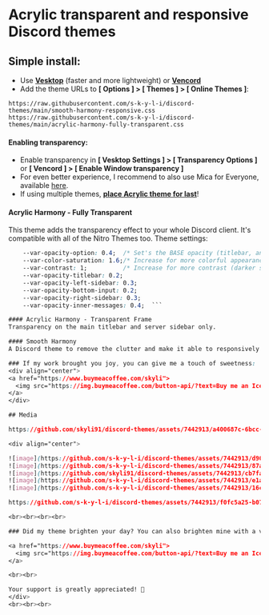 

# Acrylic transparent and responsive Discord themes 

## Simple install:

- Use [**Vesktop**](https://github.com/Vencord/Vesktop/releases) (faster and more lightweight) or [**Vencord**](https://vencord.dev/download/)
- Add the theme URLs to **[ Options ] > [ Themes ] > [ Online Themes ]**:

```
https://raw.githubusercontent.com/s-k-y-l-i/discord-themes/main/smooth-harmony-responsive.css
https://raw.githubusercontent.com/s-k-y-l-i/discord-themes/main/acrylic-harmony-fully-transparent.css
```
#### Enabling transparency:
 - Enable transparency in **[ Vesktop Settings ] > [ Transparency Options ]** <br>
   or **[ Vencord ] > [ Enable Window transparency ]**
 - For even better experience, I recommend to also use Mica for Everyone, available [here](https://github.com/MicaForEveryone/MicaForEveryone/releases).
 - If using multiple themes, <u>**place Acrylic theme for last**</u>!

#### Acrylic Harmony - Fully Transparent
This theme adds the transparency effect to your whole Discord client. It's compatible with all of the Nitro Themes too.
Theme settings:
```css
    --var-opacity-option: 0.4;  /* Set's the BASE opacity (titlebar, and the server bar) */
    --var-color-saturation: 1.6;/* Increase for more colorful appearance*/
    --var-contrast: 1;          /* Increase for more contrast (darker shadows) */
    --var-opacity-titlebar: 0.2; 
    --var-opacity-left-sidebar: 0.3;
    --var-opacity-bottom-input: 0.2;
    --var-opacity-right-sidebar: 0.3;
    --var-opacity-inner-messages: 0.4;  ```

#### Acrylic Harmony - Transparent Frame
Transparency on the main titlebar and server sidebar only.

#### Smooth Harmony
A Discord theme to remove the clutter and make it able to responsively resize to smaller sizes. It's also working with all the colorful Discord Nitro themes, including dark and light themes. It's pleasant to the eyes and easy to use.

### If my work brought you joy, you can give me a touch of sweetness:
<div align="center">
<a href="https://www.buymeacoffee.com/skyli">
  <img src="https://img.buymeacoffee.com/button-api/?text=Buy me an Ice Cream&emoji=🍧&slug=skyli&button_colour=FFB1BB&font_colour=ffffff&font_family=Poppins&outline_colour=000000&coffee_colour=FFDD00" />
</a>
</div>

## Media

https://github.com/skyli91/discord-themes/assets/7442913/a400687c-6bcc-42ca-bc14-3d43c34f2826

<div align="center">

![image](https://github.com/s-k-y-l-i/discord-themes/assets/7442913/d9044f6c-f952-40fb-8a6b-6d2168170a78)
![image](https://github.com/s-k-y-l-i/discord-themes/assets/7442913/87a160be-04e7-442a-819b-ede76075318d)
![image](https://github.com/skyli91/discord-themes/assets/7442913/cb7faaea-5cdd-4671-854b-cecdd743b160)
![image](https://github.com/s-k-y-l-i/discord-themes/assets/7442913/e1a0bc3e-c9d5-470e-adbd-f9f393f4951c)
![image](https://github.com/s-k-y-l-i/discord-themes/assets/7442913/16c0c052-c4bc-4fec-afaa-a4ddc57823ad)

https://github.com/s-k-y-l-i/discord-themes/assets/7442913/f0fc5a25-b071-4916-bc0a-6911736e62e3

<br><br><br><br>

### Did my theme brighten your day? You can also brighten mine with a virtual Ice Cream:

<a href="https://www.buymeacoffee.com/skyli">
  <img src="https://img.buymeacoffee.com/button-api/?text=Buy me an Ice Cream&emoji=🍧&slug=skyli&button_colour=FFB1BB&font_colour=ffffff&font_family=Poppins&outline_colour=000000&coffee_colour=FFDD00" />
</a>

<br><br>

Your support is greatly appreciated! 🌟
</div>
<br><br><br>
